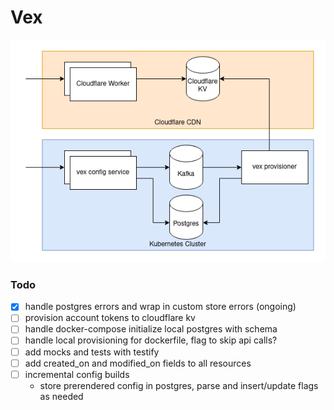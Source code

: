 # Vex

![diagram](vex.png)

### Todo
- [x] handle postgres errors and wrap in custom store errors (ongoing)
- [ ] provision account tokens to cloudflare kv
- [ ] handle docker-compose initialize local postgres with schema
- [ ] handle local provisioning for dockerfile, flag to skip api calls?
- [ ] add mocks and tests with testify
- [ ] add created_on and modified_on fields to all resources
- [ ] incremental config builds
  - store prerendered config in postgres, parse and insert/update flags as needed
